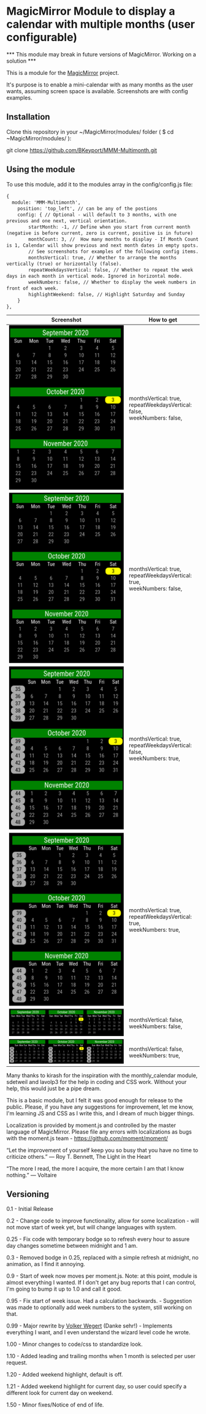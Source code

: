 # MagicMirror Module to display a calendar with multiple months (user configurable)

*** This module may break in future versions of MagicMirror. Working on a solution *** 

This is a module for the [MagicMirror](https://github.com/MichMich/MagicMirror) project. 

It's purpose is to enable a mini-calendar with as many months as the user wants, assuming screen space is available. Screenshots are with config examples. 

## Installation

Clone this repository in your ~/MagicMirror/modules/ folder ( $ cd ~MagicMirror/modules/ ):

git clone https://github.com/BKeyport/MMM-Multimonth.git

## Using the module
To use this module, add it to the modules array in the config/config.js file:

```
{
  module: 'MMM-Multimonth',
	position: 'top_left', // can be any of the postions
	config: { // Optional - will default to 3 months, with one previous and one next, vertical orientation. 
		startMonth: -1, // Define when you start from current month (negative is before current, zero is current, positive is in future) 
		monthCount: 3, //  How many months to display - If Month Count is 1, Calendar will show previous and next month dates in empty spots.  
		// See screenshots for examples of the following config items. 
		monthsVertical: true, // Whether to arrange the months vertically (true) or horizontally (false).
		repeatWeekdaysVertical: false, // Whether to repeat the week days in each month in vertical mode. Ignored in horizontal mode.
		weekNumbers: false, // Whether to display the week numbers in front of each week.
		highlightWeekend: false, // Highlight Saturday and Sunday
	}
},
```

| Screenshot | How to get |
| --- | --- |
| ![screenshot](vert-noweek-norep.png?raw=true "Screenshot (vertical mode, no week numbers, single weekday line)") | monthsVertical: true, <br> 		repeatWeekdaysVertical: false, <br> weekNumbers: false, |
| ![screenshot](vert-noweek-rep.png?raw=true "Screenshot (vertical mode, no week numbers, repeat weekday line for every month)")| monthsVertical: true, <br> 		repeatWeekdaysVertical: true, <br> weekNumbers: false,  |
| ![screenshot](vert-week-norep.png?raw=true "Screenshot (vertical mode, no week numbers, single weekday line)") | monthsVertical: true, <br> repeatWeekdaysVertical: false, <br> weekNumbers: true, |
| ![screenshot](vert-week-rep.png?raw=true "Screenshot (vertical mode, no week numbers, repeat weekday line for every month)") | monthsVertical: true, <br> 		repeatWeekdaysVertical: true, <br> weekNumbers: true, |
| ![screenshot](horz-noweeknum.png?raw=true "Screenshot (horizontal mode)")| monthsVertical: false, <br> weekNumbers: false, |
| ![screenshot](horz-week.png?raw=true "Screenshot (horizontal mode)") | monthsVertical: false, <br> weekNumbers: true, |


Many thanks to kirash for the inspiration with the monthly_calendar module, sdetweil and lavolp3 for the help in coding and CSS work. Without your help, this would just be a pipe dream. 

This is a basic module, but I felt it was good enough for release to the public. Please, if you have any suggestions for improvement, let me know, I'm learning JS and CSS as I write this, and I dream of much bigger things. 

Localization is provided by moment.js and controlled by the master language of MagicMirror. Please file any errors with localizations as bugs with the moment.js team - https://github.com/moment/moment/

“Let the improvement of yourself keep you so busy that you have no time to criticize others.”
― Roy T. Bennett, The Light in the Heart

“The more I read, the more I acquire, the more certain I am that I know nothing.”
― Voltaire

## Versioning
0.1 - Initial Release

0.2 - Change code to improve functionality, allow for some localization - will not move start of week yet, but will change languages with system.

0.25 - Fix code with temporary bodge so to refresh every hour to assure day changes sometime between midnight and 1 am. 

0.3 - Removed bodge in 0.25, replaced with a simple refresh at midnight, no animation, as I find it annoying. 

0.9 - Start of week now moves per moment.js. Note: at this point, module is almost everything I wanted. If I don't get any bug reports that I can control, I'm going to bump it up to 1.0 and call it good. 

0.95 - Fix start of week issue. Had a calculation backwards. - Suggestion was made to optionally add week numbers to the system, still working on that. 

0.99 - Major rewrite by [Volker Wegert](https://github.com/vwegert) (Danke sehr!) - Implements everything I want, and I even understand the wizard level code he wrote. 

1.00 - Minor changes to code/css to standardize look.  

1.10 - Added leading and trailing months when 1 month is selected per user request. 

1.20 - Added weekend highlight, default is off. 

1.21 - Added weekend highlight for current day, so user could specify a different look for current day on weekend. 

1.50 - Minor fixes/Notice of end of life. 
